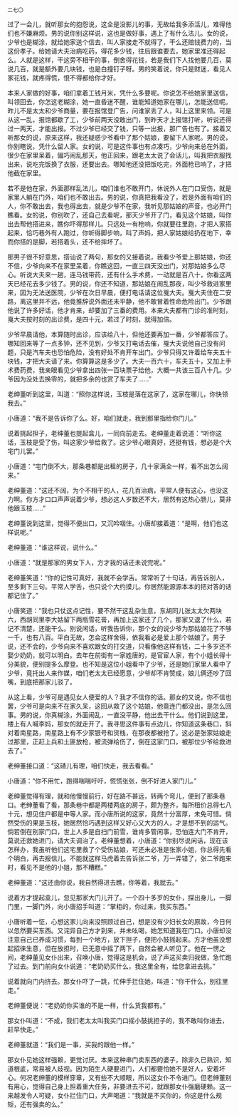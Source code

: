    二七〇 

   过了一会儿，就听那女的抱怨说，这全是没影儿的事，无故给我多添活儿，难得他们也不嫌麻烦。男的说你别这样说，这也是做好事，遇上了有什么法儿。女的说，少爷也是糊涂，就给她家送个信去，叫人家接走不就得了，干么还赔钱费力的，当这份孝子。给她请大夫治病吃药，得花多少钱，往后跟谁要去，她家里准还得起么。人就是这样，干这旁不相干的事，倒舍得花钱，若是我们下人找他要几百，莫说几百，就是额外要几块钱，也是白撞钉子呀。男的笑着说，你只是财迷，看见人家花钱，就疼得慌，恨不得都给你才好。

   本来人家做的好事，咱们拿着工钱月米，凭什么多要呢。你说怎不给她家里送信，叫领回去，你怎这老糊涂，她一直昏迷不醒，谁能知道她家在哪儿，怎能送信呢。昨儿不是太太和少爷商量，要在报馆登广告，问谁家丢了人，叫上这里来领。可是从这一乱，报馆都歇了工，少爷前两天没敢出门，到昨天才上报馆打听，听说还得过一两天，才能出报。不过少爷已经交了钱，只等一出报，那广告也有了。接着又听那女的说，原来这样，我还疑惑少爷看中了那个姑娘，要留下人家呢。男的说，你别瞎说，凭什么留人家。女的说，可是这件事也有点凑巧，少爷向来总在外面，很少在家里呆着，偏巧闹乱那天，他正回来，跟老太太说了会话儿，叫我把衣服找出来，说吃完饭换了衣服，还要出去。哪知他还没把饭吃完，外面枪已响了，才把他截在家里。

   若不是他在家，外面那样乱法儿，咱们谁也不敢开门，休说外人在门口受伤，就是家里人躺在门外，咱们也不敢出去。男的说，你真把我看没了，若是外面有咱们的人，你不敢出去，我也得出去，就是少爷不在家，我听见那姑娘的声音，也必开门瞧看。女的说，你别吹了，还自己去看呢，那天少爷开了门，看见这个姑娘，叫你出去帮他搭进来，瞧你吓得那样儿。只远处一有枪响，你就要往里跑，才把人家搭起来，恰巧巷外有人跑过，你听得脚步响，叫了声妈，把人家姑娘给扔在地下，幸而你搭的是脚，若搭着头，还不给摔坏了。

   那男子很不好意思，搭讪说了两句，那女的又接着说，我看少爷爱上那姑娘，你还不信，少爷向来不在家里呆着，你瞧这回，一直三四天没出门，对那姑娘多么尽心。听说大夫来一趟，连马钱带药，还有什么手术费，一动就是百八十，你看这两天已经花去多少钱了。男的说，你还不知道，那姑娘在闹乱那夜，叫少爷救进家里来，因为无法送医院，少爷在次日早晨，便打电话请这位戛大夫。戛大夫住在二安路，离这里并不远，他竟推辞说外面还未平静，他不敢冒着性命危险出门。少爷跟他说了许多好话，他才肯来，却要加了三番的费用。本来大夫都有门诊的准时刻，戛大夫按时刻的出诊费，是四十元，若过了时刻，就得加倍。

   少爷早晨请他，本算随时出诊，应该给八十，但他还要再加一番，少爷都答应了。哪知回来等了一点多钟，还不见到，少爷又打电话去催，戛大夫说他自己没有问题，只是汽车夫也恐怕危险，没有好处不肯开车出门。少爷只得又许着给车夫五十块钱，才把大夫请了来。你算算这是多少了。大夫一百六十，车夫五十，又加上手术费药费，我亲眼看见少爷拿出四张一百块票子给他，大概一共该三百八十几。少爷因为没处去换零的，就把多余的也赏了车夫了……”

   老绅董听到这里，叫道：“照你这样说，玉枝是落在这家了，这家在哪儿，你快领我去。”

   小唐道：“我不是告诉你了么。好，咱们就走，我到那里指给你门儿。”

   说着挑起担子，老绅董也提起盒儿，一同向前走去。老绅董走着说道：“听你这话，玉枝是受了伤，叫这家少爷给救了。这少爷心眼真好，还挺有钱，想必是个大宅门儿罢。”

   小唐道：“宅门倒不大，那条巷都是出租的房子，几十家满全一样，看不出怎么阔来。”

   老绅董道：“这还不阔，为个不相干的人，花几百治病，平常人便有这心，也没这力啊。你方才口口声声说着少爷，想必这人岁数还不大，居然有这热心肠儿，莫非他跟玉枝……”

   老绅董说到这里，觉得不便出口，又沉吟咽住。小唐却接着道：“是啊，他们也这样说呢。”

   老绅董道：“谁这样说，说什么。”

   小唐道：“就是那家的男女下人，方才我的话还未说完呢。”

   老绅董笑道：“你的记性可真好，我就不会学舌。常常听了十句话，再告诉别人，至多剩下三句。平常人学舌，也只说个大约摸儿。你居然能源源本本的把对答的话都记住了。”

   小唐笑道：“我也只仗这点记性，要不然干这乱杂生意，东胡同儿张太太欠两块六，西胡同里李大姑留下两瓶雪花膏，再加上这家还了几个，那家又退了什么，若记不清楚，还能干么。别说闲话，听我告诉你，那个女的说少爷为那姑娘花了不够一千，也有八百。平白无故，怎会这样舍得，依我看必是爱上那个姑娘了。男子说，还不会的，少爷向来不喜欢跟女的打交道，只看像他这样有钱，二十多岁还不娶少奶奶，就可以明白。去年在前街有一家姓唐的，是官宦人家，有个小姐长得十分美貌，便别提多么摩登。也不知是这位小姐看中了少爷，还是她们家里人看中了少爷，竟托出人来作媒，咱们老太太已经愿意，少爷却不肯赞成，娘儿俩还吵了回嘴，到底把那家儿驳了。

   从这上看，少爷可是遇见女人便爱的人？我才不信你的话。那女的又说，你不信也罢，少爷可是向来不在家久呆，这回从救了这个姑娘，他竟连门都没出，是怎么回事。男的说，你真糊涂，外面闹乱，一直没平静，他出去干什么。他们说到这里，楼上有人喊李妈，那女的就走开了。我寻思这件事有点边儿，你知道这条巷口，斜对着南星路，南星路上有不少家银号和货栈，在那夜都被抢了。这必是张家姑娘走过那里，正赶上兵和土匪放枪，被流弹给伤了，倒在这家门口，被那位少爷给救进去了。”

   老绅董接口道：“这碴儿有理，咱们快走，我去看看。”

   小唐道：“你不用忙，跑得喘喘吁吁，慌慌张张，倒不好进人家门儿。”

   老绅董觉得有理，就和他慢慢前行，好在路不甚远，转两个弯儿，便到了那条巷口。老绅董看了看，那条巷中都是两楼两底的房子，颇为整齐，每所租价总得七八十元，想见住户都是中等人家。而小唐所说的这家，竟然十分富厚，未免可惜。倘然受伤的果是玉枝，她居然恰巧遇到这样又好心又大方的人，才是想不到的运气。倘若倒在别家门口，世上人多是自扫门前雪，谁肯多管闲事，恐怕连大门不肯开，莫说还救她进门，请大夫调治了。老绅董想着，小唐道：“你别尽说闲话，现在该怎样办，我虽听他们这宅里救了个受伤姑娘，可还未必准是张家小姐，你总得先看个明白，再去报信儿。不能就这样马虎着去告诉张二爷，万一弄错了，张二爷跑来时，看见不是他的小姐，那不糟糕。”

   老绅董道：“这还由你说，我自然得进去瞧，你等着，我就去。”

   说着方才提起盒儿，忽见那家大门儿开了。一个四十多岁的女仆，探出身儿，一脚门里，一脚门外，向小唐招手叫道：“掌柜的，你过来，我买东西。”

   小唐听着一怔，心想这家儿向来没照顾过自己，想是没有少妇长女的原故，今日何以忽然要买东西。又诧异自己方才到来，并未吆喝，她怎知道我在门口。小唐却没注意自己已养成习惯，每到一个地方，放下担子，便把小鼓摇起来。方才他虽没想起招徕生意，但在放担时，已无意中摇了两下，自然会被人听见了。他在一愣之间，老绅董见女仆出来，召唤小唐，觉得这是机会，说了声这买卖归我做，急忙跑了过去。到门前向女仆说道：“老奶奶买什么，我这里全有，给您拿进去挑。”

   说着就向门内挤去。那女仆吓了一跳，忙伸手拦住她，叫道：“你干什么，别往里走。”

   老绅董便说：“老奶奶你买谁的不是一样，什么货我都有。”

   那女仆叫道：“不成，我们老太太叫我买门口摇小鼓挑担子的，我不敢叫你进去，赶早快走。”

   老绅董就道：“我们是一事，买我的跟他一样。”

   那女仆见她这样强赖，更觉讨厌。本来这种串门卖东西的婆子，除非久已熟识，知道根底，常易被人歧视。因为陌生人硬要进门，人们都要怕她不是好人，安着坏心。何况老绅董的模样穿章，又有些不大顺眼，所以这女仆不令进门。但老绅董别有用心，觉得自己身上担着重大任务，非要进去不可，就跟那女仆强磨硬赖。这一来越发令人可疑，女仆拦住门口，大声喝道：“我就是不买你的，你这是什么规矩，还有强卖的么。”

